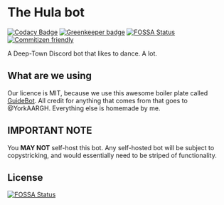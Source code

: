 # The Hula bot

[![Codacy Badge](https://api.codacy.com/project/badge/Grade/2e86be4f79d74cd99f1287e4ea50471a)](https://app.codacy.com/app/cfanoulis/hulabot?utm_source=github.com&utm_medium=referral&utm_content=cfanoulis/hulabot&utm_campaign=Badge_Grade_Settings)
[![Greenkeeper badge](https://badges.greenkeeper.io/cfanoulis/hulabot.svg)](https://greenkeeper.io/)
[![FOSSA Status](https://app.fossa.io/api/projects/git%2Bgithub.com%2Fcfanoulis%2Fhulabot.svg?type=shield)](https://app.fossa.io/projects/git%2Bgithub.com%2Fcfanoulis%2Fhulabot?ref=badge_shield)
[![Commitizen friendly](https://img.shields.io/badge/commitizen-friendly-brightgreen.svg)](http://commitizen.github.io/cz-cli/)

A Deep-Town Discord bot that likes to dance. A lot.

## What are we using
Our licence is MIT, because we use this awesome boiler plate called [GuideBot](https://github.com/AnIdiotsGuide/guidebot).
All credit for anything that comes from that goes to @YorkAARGH. Everything else is homemade by me.

## IMPORTANT NOTE
You **MAY NOT** self-host this bot. Any self-hosted bot will be subject to copystricking, and would essentially need to be striped of functionality.


## License
[![FOSSA Status](https://app.fossa.io/api/projects/git%2Bgithub.com%2Fcfanoulis%2Fhulabot.svg?type=large)](https://app.fossa.io/projects/git%2Bgithub.com%2Fcfanoulis%2Fhulabot?ref=badge_large)
